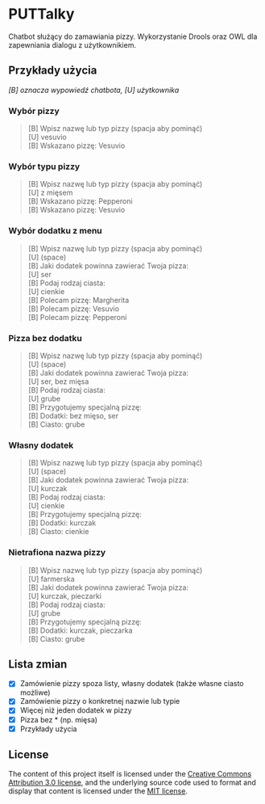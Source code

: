 # PUTTalky

Chatbot służący do zamawiania pizzy. Wykorzystanie Drools oraz OWL dla zapewniania dialogu z użytkownikiem.

## Przykłady użycia

_[B] oznacza wypowiedź chatbota, [U] użytkownika_

### Wybór pizzy

> [B] Wpisz nazwę lub typ pizzy (spacja aby pominąć)  
> [U] vesuvio  
> [B] Wskazano pizzę: Vesuvio

### Wybór typu pizzy

> [B] Wpisz nazwę lub typ pizzy (spacja aby pominąć)  
> [U] z mięsem  
> [B] Wskazano pizzę: Pepperoni    
> [B] Wskazano pizzę: Vesuvio  

### Wybór dodatku z menu

> [B] Wpisz nazwę lub typ pizzy (spacja aby pominąć)  
> [U]  (space)  
> [B] Jaki dodatek powinna zawierać Twoja pizza:  
> [U] ser  
> [B] Podaj rodzaj ciasta:  
> [U] cienkie   
> [B] Polecam pizzę: 	Margherita  
> [B] Polecam pizzę: 	Vesuvio  
> [B] Polecam pizzę: 	Pepperoni

### Pizza bez dodatku

> [B] Wpisz nazwę lub typ pizzy (spacja aby pominąć)  
> [U]  (space)  
> [B] Jaki dodatek powinna zawierać Twoja pizza:  
> [U] ser, bez mięsa  
> [B] Podaj rodzaj ciasta:  
> [U] grube  
> [B] Przygotujemy specjalną pizzę:  
> [B] Dodatki: 	bez mięso, ser  
> [B] Ciasto: 	grube

### Własny dodatek

> [B] Wpisz nazwę lub typ pizzy (spacja aby pominąć)  
> [U]  (space)  
> [B] Jaki dodatek powinna zawierać Twoja pizza:  
> [U] kurczak  
> [B] Podaj rodzaj ciasta:  
> [U] cienkie  
> [B] Przygotujemy specjalną pizzę:  
> [B]   Dodatki: 	kurczak  
> [B]   Ciasto: 	 	cienkie

### Nietrafiona nazwa pizzy

> [B] Wpisz nazwę lub typ pizzy (spacja aby pominąć)  
> [U] farmerska  
> [B] Jaki dodatek powinna zawierać Twoja pizza:  
> [U] kurczak, pieczarki  
> [B] Podaj rodzaj ciasta:  
> [U] grube   
> [B] Przygotujemy specjalną pizzę:  
> [B]   Dodatki: 	kurczak, pieczarka   
> [B]   Ciasto: 	 	grube

## Lista zmian
* [X] Zamówienie pizzy spoza listy, własny dodatek (także własne ciasto możliwe)
* [X] Zamówienie pizzy o konkretnej nazwie lub typie
* [X] Więcej niż jeden dodatek w pizzy
* [X] Pizza bez * (np. mięsa)
* [X] Przykłady użycia

## License
The content of this project itself is licensed under the [Creative Commons Attribution 3.0 license](http://creativecommons.org/licenses/by/3.0/us/deed.en_US), and the underlying source code used to format and display that content is licensed under the [MIT license](http://opensource.org/licenses/mit-license.php).
